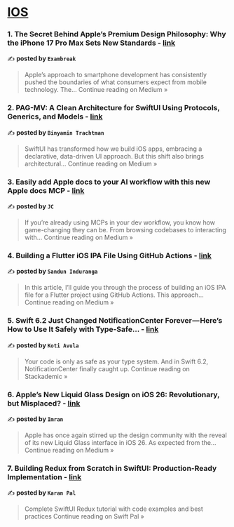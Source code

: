 
<h1><a href=https://medium.com/tag/ios/recommended target="_blank" rel="noopener noreferrer">IOS</a></h1>
<h3>1. The Secret Behind Apple’s Premium Design Philosophy: Why the iPhone 17 Pro Max Sets New Standards - <a href="https://medium.com/@exambreak/the-secret-behind-apples-premium-design-philosophy-why-the-iphone-17-pro-max-sets-new-standards-871df4cd3690?source=rss------ios-5" target="_blank" rel="noopener noreferrer">link</a></h3>

✍️ **posted by `Exambreak`**

<blockquote>Apple’s approach to smartphone development has consistently pushed the boundaries of what consumers expect from mobile technology. The…
Continue reading on Medium »</blockquote>

<h3>2. PAG-MV: A Clean Architecture for SwiftUI Using Protocols, Generics, and Models - <a href="https://medium.com/@ggyamin/pag-mv-a-clean-architecture-for-swiftui-using-protocols-generics-and-models-69200c7206a1?source=rss------ios-5" target="_blank" rel="noopener noreferrer">link</a></h3>

✍️ **posted by `Binyamin Trachtman`**

<blockquote>SwiftUI has transformed how we build iOS apps, embracing a declarative, data-driven UI approach. But this shift also brings architectural…
Continue reading on Medium »</blockquote>

<h3>3. Easily add Apple docs to your AI workflow with this new Apple docs MCP - <a href="https://medium.com/@jaredcassoutt/easily-add-apple-docs-to-your-ai-workflow-with-this-new-apple-docs-mcp-7968389bfed4?source=rss------ios-5" target="_blank" rel="noopener noreferrer">link</a></h3>

✍️ **posted by `JC`**

<blockquote>If you’re already using MCPs in your dev workflow, you know how game-changing they can be. From browsing codebases to interacting with…
Continue reading on Medium »</blockquote>

<h3>4. Building a Flutter iOS IPA File Using GitHub Actions - <a href="https://medium.com/@sanduninduranga2001/building-a-flutter-ios-ipa-file-using-github-actions-13972ce9768e?source=rss------ios-5" target="_blank" rel="noopener noreferrer">link</a></h3>

✍️ **posted by `Sandun Induranga`**

<blockquote>In this article, I’ll guide you through the process of building an iOS IPA file for a Flutter project using GitHub Actions. This approach…
Continue reading on Medium »</blockquote>

<h3>5. Swift 6.2 Just Changed NotificationCenter Forever — Here’s How to Use It Safely with Type-Safe… - <a href="https://blog.stackademic.com/swift-6-2-just-changed-notificationcenter-forever-heres-how-to-use-it-safely-with-type-safe-5f0897f3e524?source=rss------ios-5" target="_blank" rel="noopener noreferrer">link</a></h3>

✍️ **posted by `Koti Avula`**

<blockquote>Your code is only as safe as your type system. And in Swift 6.2, NotificationCenter finally caught up.
Continue reading on Stackademic »</blockquote>

<h3>6. Apple’s New Liquid Glass Design on iOS 26: Revolutionary, but Misplaced? - <a href="https://medium.com/@imran33/apples-new-liquid-glass-design-on-ios-26-revolutionary-but-misplaced-51b1321b274c?source=rss------ios-5" target="_blank" rel="noopener noreferrer">link</a></h3>

✍️ **posted by `Imran`**

<blockquote>Apple has once again stirred up the design community with the reveal of its new Liquid Glass interface in iOS 26. As expected from the…
Continue reading on Medium »</blockquote>

<h3>7. Building Redux from Scratch in SwiftUI: Production-Ready Implementation - <a href="https://medium.com/swift-pal/building-redux-from-scratch-in-swiftui-production-ready-implementation-bb624322adab?source=rss------ios-5" target="_blank" rel="noopener noreferrer">link</a></h3>

✍️ **posted by `Karan Pal`**

<blockquote>Complete SwiftUI Redux tutorial with code examples and best practices
Continue reading on Swift Pal »</blockquote>

